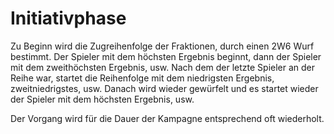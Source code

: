# Initiativphase

Zu Beginn wird die Zugreihenfolge der Fraktionen, durch einen 2W6 Wurf bestimmt.
Der Spieler mit dem höchsten Ergebnis beginnt, dann der Spieler mit dem zweithöchsten Ergebnis, usw. Nach dem der letzte Spieler an der Reihe war, startet die Reihenfolge mit dem niedrigsten Ergebnis, zweitniedrigstes, usw. Danach wird wieder gewürfelt und es startet wieder der Spieler mit dem höchsten Ergebnis, usw.

Der Vorgang wird für die Dauer der Kampagne entsprechend oft wiederholt.